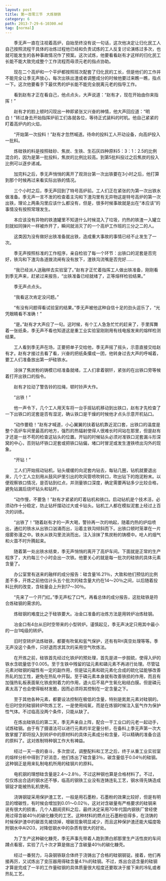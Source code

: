 ```yaml
---
layout: post
title: 第一百零三节　大炼钢铁
category: 6
path: 2013-7-29-6-10300.md
tag: [normal]
---
```


　　季无声一直在注视着高炉，自始至终没有说一句话，这次他决定让归化民工人自己按照流程干具体的冶炼过程他已经和负责试炼的工人反复讨论演练过多次，也就可能发生的各种事故情况作了预案。这次试炼，他要看看赵有才这样的归化民工长能不能大致完成整个工作流程而毋须元老的指点协助。

　　现在二个高炉和一个平炉都按照班次配套了归化民的工长，但是他们的工作并不能完全让季无声放心，每次出铁出渣或者调整成分的时候他要过来瞧一瞧，指点一下。这次他要看手下最优秀的炉长能不能完全脱离元老的指导工作。

　　看到赵有才正在看自己，他点点头，大声说道：“赵有才，现在开始由你来指挥！”

　　赵有才的脸上顿时闪现出一种即紧张又兴奋的神情，他大声回应道：“明白！”转过身去开始指挥炉前工们各就各位，等待正式装料的时机。他自己紧紧的盯着高炉内的火焰，

　　“开始第一次投料！”赵有才忽然喊道。待命的投料工人开动设备，向高炉投入一批料。

　　炼硅铁的料是按照硅砂、焦炭、生铁、生石灰四种原料5：3：1：2.5的比例混合的，因为是第一批投料，焦炭的比例比较高。到第5批料投过之后焦炭的投入比例可以逐步递减。

　　加完料之后，季无声悄悄的离开了观测台第一次出铁要在3小时之后，他打算到那个时候再过来看实际出铁的情况。

　　三个小时之后，季无声回到了特号高炉前。工人们正在紧张的为第一次出铁水做准备。季无声一言不发的检查着主沟和下渣沟里有无异物这是特号高炉的第一次出铁，理论上两条沟里应该什么都没有，但是，很多时候事故就是出在“本应该”的事情没有按照常理发生。

　　本应该没有异物的铁渣罐里不知道什么时候混入了垃圾，灼热的铁渣一入罐立刻就如同弹片一样被炸开了，瞬间就消灭了的一个高炉工作班的三分之二的人。

　　这类因为没有做好出铁准备就出铁，造成重大事故的事情已经不止发生了一次。

　　季无声按照标准的工作程序，亲自检验了每一个环节：出铁口的泥套是否完好，铁沟和下渣沟各道拨流闸有没有放下，渣铁沟流嘴是否完好……

　　“我已经派人送融样去实验室了。”赵有才正忙着指挥工人做出铁准备，刚刚看到季无声来，赶紧过来报告，“出铁准备已经就绪了，正等熔样检验结果。”

　　季无声点点头。

　　“我看这次肯定没问题。”

　　“有没有问题得看试验室的结果。”季无声被他这种自信十足的劲头逗乐了，“光凭眼睛看不准确！”

　　“是。”赵有才大声应了一句。这时候，有个工人急急忙忙的赶来了，手里挥舞着一张纸条，季无声不看也知道这是重工业实验室刚刚用有线电报发来的熔样检测结果。

　　工人看到季无声在场，正要把单子交给他，季无声摇了摇头，示意直接交给赵有才。赵有才接过去看了看，兴奋的把纸条攥成一团，他转身过去大声的呼喊着，要工人们准备放出第一炉硅铁水。

　　涂抹了焦炭粉的铸模已经准备就绪，工人们拿着钢钎，紧张的在出铁口旁等候着打开出铁口的指令。

　　赵有才拉动了警告铃的拉绳，顿时铃声大作。

　　“出铁！”

　　他一声令下，几个工人用天车将一台手摇钻机移动到出铁口，赵有才先检查了一下出铁口的泥套是否有湿泥，确认铁口是干燥的时候他才点头示意开机钻口。

　　“动作要稳！”赵有才喊道，小心翼翼的扶着钻机靠近泥口套，出铁口的温度是整个高炉车间里最高的地方，强烈的热辐射使得人很难长时间站在那里，但是赵有才还是一丝不苟的检查这钻头的位置。开钻的时候钻头必须对准铁口泥套漏斗形深窝的中心，否则钻坏铁口泥套或把铁口钻偏，堵口时冒泥或发生渣铁喷出沟外的现象。

　　“开钻！”

　　工人们开始摇动钻机，钻头缓缓的向泥套内钻去，每钻几圈，钻机就要退出来，几个工人立刻用从鼓风炉里引出的吹风管喷吹转口，吹出钻下的炮泥粉末。以便观察铁口情况，是否钻到红点，并测量铁口深度，确定需要再钻多少比较合格，避免钻漏后烧坏钻头和钻杆。

　　“动作慢，不要急！”赵有才紧紧的盯着钻机和铁口。启动钻机是个技术活，必须动作十分稳定，防止钻杆摆动过大或卡钻头。钻机工人都在模拟泥套上经过上百次的训练。

　　“出铁了！”随着赵有才的一声大喝，警铃再一次的响起，随着灼热的炉焰喷出，通红的铁水从出铁口汹涌而出，沿着主铁沟倾斜而下。出铁口顿时笼罩在一片烟雾弥漫之中。铁水从铁沟里流淌而出，注入涂抹了焦炭粉的铸模中。呛人的烟气和火苗不时升腾起来。

　　随着第一处出铁水结束，季无声悄悄的离开了高炉车间。下面就是正常的生产程序了，大约每三个小时会出一次铁。他要关心的就是每一批次的硅铁的具体元素含量了。

　　办公室里有送来的融样的成分报告：硅含量16.21％，大致和他们预估的比例差不多，开炼之前他估计头五个批次的硅含量大约在14～20％之间，以后随着投料比例的改变，含硅量会上升到17～30％。

　　“先来了一个开门红。”季无声松了口气，再看总体的成分报告，这批硅铁是符合炼硅钢的需求的。

　　炼硅钢的难度比之于硅铁要大。冶金口准备的冶炼方法是用转炉冶炼硅钢。

　　冶金口有4台从旧时空带来的小型转炉。谨慎起见，季无声决定只用其中最小的一台1吨级的转炉。

　　旧时空转炉法炼硅铁，都要有吹氧和氩气保护，还有有RH真空处理等等。季无声没这个条件，只好退而求其次的采用空气吹炼法。

　　在开炼之前，硅铁首先经过化铁炉的预处理，首先是进一步脱硫，使得入炉的铁水含硫量低于0.005。至于生铁中残留的锰元素和磷元素不再进行处理。尽管锰元素对硅钢的磁性有一定的副作用，但是锰元素和硫元素化合成的硫化锰能够改善热轧的加工性，避免在热轧中开裂。至于磷元素本身就有改善铁损的作用，而且有加强热轧板表面氧化铁皮附着力的作用，退火后不易产生氧化粘结白膜。但是磷元素太高了也会使得板材发脆，因而必须将其控制在一定含量之下。

　　至于其他各种元素，都要设法控制在极低的含量，特别是氮氮元素对硅钢的。在旧时空的硅钢转炉吹炼工艺，一是使用纯氧，而是在炼钢时候注入氩气作为保护性气体。不过临高没两个条件，只能从缺了。

　　在炼出硅铁后的第二天，季无声亲自上阵，配合一干工业口的元老一起动手，试炼硅钢。由于有了摄谱法可以进行元素的半定量分析，在备料上季无声第一次大致掌握了即将投入到转炉中的原材料的具体元素成分和含量，可以精确的准备合适的原料了。这对炼制特种钢工作大有裨益。

　　经过一天一夜的奋斗，多次尝试，调整配料和工艺之后，终于从重工业实验室的熔样分析中得到了好消息，他们炼出了硅含量3％，碳含量低于0.04％的硅钢。这种钢正是用来轧制电机所用的硅钢片的原料。

　　电机钢的理想硅含量是2.4～2.8％，不过这种钢也算是合格材料了。不过，仅仅炼出合适的钢水还不够，临高的钢铁工业没有连铸连轧工艺，钢水得先铸造成钢锭才能被热轧机使用。

　　浇铸钢锭采用保护渣工艺，一般是用石墨粉，石墨粉的效果比较好，但是有明显的增碳性，有时候会增加到0.01～0.02％，这对对含碳量有严格要求的硅钢来说有很大的损害。几个人翻阅资料之后，最终决定采用70年代国内钢铁厂曾经使用过得含碳40％的碳化糠壳的工艺。这种材料的燃点比石墨粉低得多，在浇铸的时候保护渣中的碳首先被烧掉，增碳现象明显减少，而且这种保护渣还能大幅度吸附钢水中Al2O3，对降低钢水中的杂质有很大的好处。

　　为了生产这种碳化糠壳，季无声事先带着人跑到萧白郎那里生产活性炭的车间蹲点看窑，实验了几十次才算是做出了含碳量40％的碳化糠壳。

　　经过一番努力，马袅钢铁联合体终于浇铸出了合格的硅钢钢锭。接着，他们再接再厉，又试炼出了变压器用得硅含量4.1％的硅钢。不过，炼出合适含量的硅钢才算是完成了一半的工作量硅钢的具体质量很大程度还要取决于接下来的冷轧或者热轧工艺。
